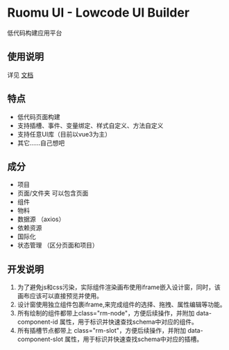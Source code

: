 # Ruomu UI - Lowcode UI Builder

低代码构建应用平台

## 使用说明
详见 [文档](https://github.com/yockii/ruomu-page/blob/master/packages/designer/README.md)

## 特点
- 低代码页面构建
- 支持插槽、事件、变量绑定、样式自定义、方法自定义
- 支持任意UI库（目前以vue3为主）
- 其它……自己想吧

## 成分
- 项目
- 页面/文件夹 可以包含页面
- 组件
- 物料
- 数据源 （axios）
- 依赖资源
- 国际化
- 状态管理 （区分页面和项目）



## 开发说明
1. 为了避免js和css污染，实际组件渲染画布使用iframe嵌入设计窗，同时，该画布应该可以直接预览并使用。
2. 设计窗使用独立组件包裹iframe,来完成组件的选择、拖拽、属性编辑等功能。
3. 所有绘制的组件都带上class="rm-node"，方便后续操作，并附加 data-component-id 属性，用于标识并快速查找schema中对应的组件。
4. 所有插槽节点都带上 class="rm-slot"，方便后续操作，并附加 data-component-slot 属性，用于标识并快速查找schema中对应的插槽。

[//]: # (changeset add/version/publish)